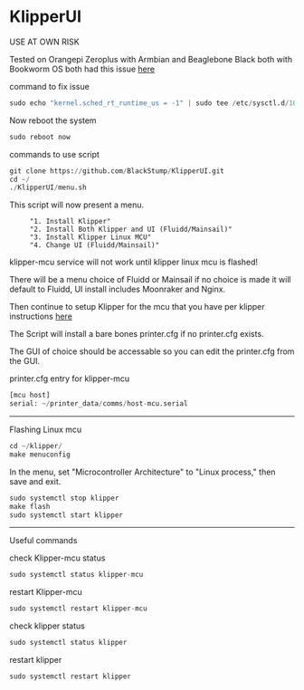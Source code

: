 # KlipperUI

USE AT OWN RISK

Tested on Orangepi Zeroplus with Armbian and Beaglebone Black both with Bookworm OS both had this issue [here](https://klipper.discourse.group/t/klipper-mcu-service-fails-to-start/12219)

command to fix issue 
````python
sudo echo "kernel.sched_rt_runtime_us = -1" | sudo tee /etc/sysctl.d/10-disable-rt-group-limit.conf
````
Now reboot the system
````python
sudo reboot now
````
commands to use script
````python
git clone https://github.com/BlackStump/KlipperUI.git
cd ~/
./KlipperUI/menu.sh
````
This script will now present a menu.

         "1. Install Klipper"
         "2. Install Both Klipper and UI (Fluidd/Mainsail)"
         "3. Install Klipper Linux MCU"
         "4. Change UI (Fluidd/Mainsail)"
         
klipper-mcu service will not work until klipper linux mcu is flashed!

There will be a menu choice of Fluidd or Mainsail if no choice is made it will default to Fluidd, UI install includes Moonraker and Nginx.

Then continue to setup Klipper for the mcu that you have per klipper instructions [here](https://www.klipper3d.org/Installation.html#obtain-a-klipper-configuration-file)

The Script will install a bare bones printer.cfg if no printer.cfg exists.

The GUI of choice should be accessable so you can edit the printer.cfg from the GUI.


printer.cfg entry for klipper-mcu
````python
[mcu host]
serial: ~/printer_data/comms/host-mcu.serial
````
------
Flashing Linux mcu
````python
cd ~/klipper/
make menuconfig
````
In the menu, set "Microcontroller Architecture" to "Linux process," then save and exit.
````python
sudo systemctl stop klipper
make flash
sudo systemctl start klipper
````
------

Useful commands

check Klipper-mcu status
````python
sudo systemctl status klipper-mcu
````
restart Klipper-mcu
````python
sudo systemctl restart klipper-mcu
````
check klipper status
````python
sudo systemctl status klipper
````
restart klipper
````python
sudo systemctl restart klipper
